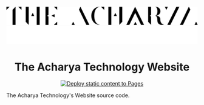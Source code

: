 <p align="center">
  <img alt="The Acharya Logo" src="https://raw.githubusercontent.com/TheAcharya/.github/main/profile/the-acharya-black.png#gh-light-mode-only">
  <img alt="The Acharya Logo" src="https://raw.githubusercontent.com/TheAcharya/.github/main/profile/the-acharya-white.png#gh-dark-mode-only">
  <h1 align="center">The Acharya Technology Website</h1>
</p>

<p align="center"><a href="https://github.com/TheAcharya/TheAcharya-Tech-Website/actions/workflows/static.yml"><img src="https://github.com/TheAcharya/TheAcharya-Tech-Website/actions/workflows/static.yml/badge.svg" alt="Deploy static content to Pages"/></a></p>

The Acharya Technology's Website source code.
